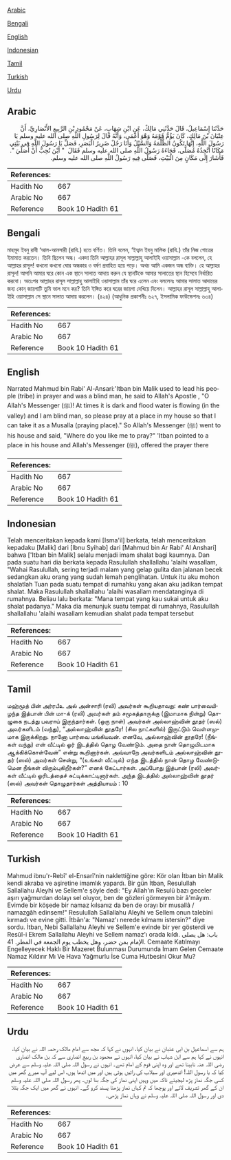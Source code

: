 [Arabic](#arabic)

[Bengali](#bengali)

[English](#english)

[Indonesian](#indonesian)

[Tamil](#tamil)

[Turkish](#turkish)

[Urdu](#urdu)

## Arabic


<div dir="rtl" lang="ar" style={{fontSize:'larger',backgroundColor:'#f8f9fa',padding:20}}>
حَدَّثَنَا إِسْمَاعِيلُ، قَالَ حَدَّثَنِي مَالِكٌ، عَنِ ابْنِ شِهَابٍ، عَنْ مَحْمُودِ بْنِ الرَّبِيعِ الأَنْصَارِيِّ، أَنَّ عِتْبَانَ بْنَ مَالِكٍ، كَانَ يَؤُمُّ قَوْمَهُ وَهْوَ أَعْمَى، وَأَنَّهُ قَالَ لِرَسُولِ اللَّهِ صلى الله عليه وسلم يَا رَسُولَ اللَّهِ، إِنَّهَا تَكُونُ الظُّلْمَةُ وَالسَّيْلُ وَأَنَا رَجُلٌ ضَرِيرُ الْبَصَرِ، فَصَلِّ يَا رَسُولَ اللَّهِ فِي بَيْتِي مَكَانًا أَتَّخِذُهُ مُصَلًّى، فَجَاءَهُ رَسُولُ اللَّهِ صلى الله عليه وسلم فَقَالَ ‏ "‏ أَيْنَ تُحِبُّ أَنْ أُصَلِّيَ ‏"‏‏.‏ فَأَشَارَ إِلَى مَكَانٍ مِنَ الْبَيْتِ، فَصَلَّى فِيهِ رَسُولُ اللَّهِ صلى الله عليه وسلم‏.‏
</div>
<div style={{backgroundColor:'#f8f9fa',padding:20, marginBottom: 10}}><table> <thead> <tr> <th>References:</th> <th></th> </tr> </thead> <tbody><tr><td>Hadith No</td><td>667</td></tr><tr><td>Arabic No</td><td>667</td></tr><tr><td>Reference</td><td>Book 10 Hadith 61</td></tr></tbody></table></div>

## Bengali


<div dir="ltr" lang="bn" style={{fontSize:'larger',backgroundColor:'#f8f9fa',padding:20}}>
মাহমূদ ইবনু রাবী ‘আল-আনসারী (রাযি.) হতে বর্ণিত। তিনি বলেন, ‘ইত্বান ইবনু মালিক (রাযি.) তাঁর নিজ গোত্রের ইমামাত করতেন। তিনি ছিলেন অন্ধ। একদা তিনি আল্লাহর রাসূল সাল্লাল্লাহু আলাইহি ওয়াসাল্লাম -কে বললেন, হে আল্লাহর রাসূল! কখনো কখনো ঘোর অন্ধকার ও বর্ষণ প্রবাহিত হয়ে পড়ে। অথচ আমি একজন অন্ধ ব্যক্তি। হে আল্লাহর রাসূল! আপনি আমার ঘরে কোন এক স্থানে সালাত আদায় করুন যে স্থানটিকে আমার সালাতের স্থান হিসেবে নির্ধারিত করবো। অতঃপর আল্লাহর রাসূল সাল্লাল্লাহু আলাইহি ওয়াসাল্লাম তাঁর ঘরে এলেন এবং বললেনঃ আমার সালাত আদায়ের জন্য কোন্ জায়গাটি তুমি ভাল মনে কর? তিনি ইঙ্গিত করে ঘরের জায়গা দেখিয়ে দিলেন। আল্লাহর রাসূল সাল্লাল্লাহু আলাইহি ওয়াসাল্লাম সে স্থানে সালাত আদায় করলেন। (৪২৪) (আধুনিক প্রকাশনীঃ ৬২৭, ইসলামিক ফাউন্ডেশনঃ ৬৩৪)
</div>
<div style={{backgroundColor:'#f8f9fa',padding:20, marginBottom: 10}}><table> <thead> <tr> <th>References:</th> <th></th> </tr> </thead> <tbody><tr><td>Hadith No</td><td>667</td></tr><tr><td>Arabic No</td><td>667</td></tr><tr><td>Reference</td><td>Book 10 Hadith 61</td></tr></tbody></table></div>

## English


<div dir="ltr" lang="en" style={{fontSize:'larger',backgroundColor:'#f8f9fa',padding:20}}>
Narrated Mahmud bin Rabi' Al-Ansari:'Itban bin Malik used to lead his people (tribe) in prayer and was a blind man, he said to Allah's Apostle , "O Allah's Messenger (ﷺ)! At times it is dark and flood water is flowing (in the valley) and I am blind man, so please pray at a place in my house so that I can take it as a Musalla (praying place)." So Allah's Messenger (ﷺ) went to his house and said, "Where do you like me to pray?" 'Itban pointed to a place in his house and Allah's Messenger (ﷺ), offered the prayer there
</div>
<div style={{backgroundColor:'#f8f9fa',padding:20, marginBottom: 10}}><table> <thead> <tr> <th>References:</th> <th></th> </tr> </thead> <tbody><tr><td>Hadith No</td><td>667</td></tr><tr><td>Arabic No</td><td>667</td></tr><tr><td>Reference</td><td>Book 10 Hadith 61</td></tr></tbody></table></div>

## Indonesian


<div dir="ltr" lang="id" style={{fontSize:'larger',backgroundColor:'#f8f9fa',padding:20}}>
Telah menceritakan kepada kami [Isma'il] berkata, telah menceritakan kepadaku [Malik] dari [Ibnu Syihab] dari [Mahmud bin Ar Rabi' Al Anshari] bahwa ['Itban bin Malik] selalu menjadi imam shalat bagi kaumnya. Dan pada suatu hari dia berkata kepada Rasulullah shallallahu 'alaihi wasallam, "Wahai Rasulullah, sering terjadi malam yang gelap gulita dan jalanan becek sedangkan aku orang yang sudah lemah penglihatan. Untuk itu aku mohon shalatlah Tuan pada suatu tempat di rumahku yang akan aku jadikan tempat shalat. Maka Rasulullah shallallahu 'alaihi wasallam mendatanginya di rumahnya. Beliau lalu berkata: "Mana tempat yang kau sukai untuk aku shalat padanya." Maka dia menunjuk suatu tempat di rumahnya, Rasulullah shallallahu 'alaihi wasallam kemudian shalat pada tempat tersebut
</div>
<div style={{backgroundColor:'#f8f9fa',padding:20, marginBottom: 10}}><table> <thead> <tr> <th>References:</th> <th></th> </tr> </thead> <tbody><tr><td>Hadith No</td><td>667</td></tr><tr><td>Arabic No</td><td>667</td></tr><tr><td>Reference</td><td>Book 10 Hadith 61</td></tr></tbody></table></div>

## Tamil


<div dir="ltr" lang="ta" style={{fontSize:'larger',backgroundColor:'#f8f9fa',padding:20}}>
மஹ்மூத் பின் அர்ரபீஉ அல் அன்சாரி (ரலி) அவர்கள் கூறியதாவது: கண் பார்வையிழந்த இத்பான் பின் மா-க் (ரலி) அவர்கள் தம் சமூகத்தாருக்கு (இமாமாக நின்று) தொழுகை நடத்து பவராய் இருந்தார்கள். (ஒரு நாள்) அவர்கள் அல்லாஹ்வின் தூதர் (ஸல்) அவர்களிடம் (வந்து), “அல்லாஹ்வின் தூதரே! (சில நாட்களில்) இருட்டும் வெள்ளமுமாக இருக்கிறது. நானோ பார்வை மங்கியவன். எனவே, அல்லாஹ்வின் தூதரே! (நீங்கள் வந்து) என் வீட்டில் ஓர் இடத்தில் தொழ வேண்டும். அதை நான் தொழுமிடமாக ஆக்கிக்கொள்வேன்” என்று கூறினார்கள். அவ்வாறே அவர்களிடம் அல்லாஹ்வின் தூதர் (ஸல்) அவர்கள் சென்று, “(உங்கள் வீட்டில்) எந்த இடத்தில் நான் தொழ வேண்டுமென நீங்கள் விரும்புகிறீர்கள்?” எனக் கேட்டார்கள். அப்போது இத்பான் (ரலி) அவர்கள் வீட்டில் ஓரிடத்தைச் சுட்டிக்காட்டினார்கள். அந்த இடத்தில் அல்லாஹ்வின் தூதர் (ஸல்) அவர்கள் தொழுதார்கள் அத்தியாயம் : 10
</div>
<div style={{backgroundColor:'#f8f9fa',padding:20, marginBottom: 10}}><table> <thead> <tr> <th>References:</th> <th></th> </tr> </thead> <tbody><tr><td>Hadith No</td><td>667</td></tr><tr><td>Arabic No</td><td>667</td></tr><tr><td>Reference</td><td>Book 10 Hadith 61</td></tr></tbody></table></div>

## Turkish


<div dir="ltr" lang="tr" style={{fontSize:'larger',backgroundColor:'#f8f9fa',padding:20}}>
Mahmud ibnu'r-Rebî' el-Ensarî'nin naklettiğine göre: Kör olan İtban bin Malik kendi akraba ve aşiretine imamlık yapardı. Bir gün İtban, Resulullah Sallallahu Aleyhi ve Sellem'e şöyle dedi: "Ey Allah'ın Resulü bazı geceler aşırı yağmurdan dolayı sel oluyor, ben de gözleri görmeyen bir â'mâyım. Evimde bir köşede bir namaz kılsanız da ben de orayı bir musallâ / namazgâh edinsem!" Resulullah Sallallahu Aleyhi ve Sellem onun talebini kırmadı ve evine gitti. İtbân'a: "Namaz'ı nerede kılmamı istersin?" diye sordu. İtban, Nebi Sallallahu Aleyhi ve Sellem'e evinde bir yer gösterdi ve Resûl-i Ekrem Sallallahu Aleyhi ve Sellem namaz'ı orada kıldı. باب: هل يصلي الإمام بمن حضر، وهل يخطب يوم الجمعة في المطر. 41. Cemaate Katılmayı Engelleyecek Haklı Bir Mazeret Bulunması Durumunda İmam Gelen Cemaate Namaz Kıldırır Mı Ve Hava Yağmurlu İse Cuma Hutbesini Okur Mu?
</div>
<div style={{backgroundColor:'#f8f9fa',padding:20, marginBottom: 10}}><table> <thead> <tr> <th>References:</th> <th></th> </tr> </thead> <tbody><tr><td>Hadith No</td><td>667</td></tr><tr><td>Arabic No</td><td>667</td></tr><tr><td>Reference</td><td>Book 10 Hadith 61</td></tr></tbody></table></div>

## Urdu


<div dir="rtl" lang="ur" style={{fontSize:'larger',backgroundColor:'#f8f9fa',padding:20}}>
ہم سے اسماعیل بن ابی عتبان نے بیان کیا، انہوں نے کہا کہ مجھ سے امام مالک رحمہ اللہ نے بیان کیا، انہوں نے کہا ہم سے ابن شہاب نے بیان کیا، انہوں نے محمود بن ربیع انصاری سے کہ بن مالک انصاری رضی اللہ عنہ نابینا تھے اور وہ اپنی قوم کے امام تھے۔ انہوں نے رسول اللہ صلی اللہ علیہ وسلم سے عرض کیا کہ یا رسول اللہ! اندھیری اور سیلاب کی راتیں ہوتی ہیں اور میں اندھا ہوں، اس لیے آپ میرے گھر میں کسی جگہ نماز پڑھ لیجیئے تاکہ میں وہیں اپنی نماز کی جگہ بنا لوں۔ پھر رسول اللہ صلی اللہ علیہ وسلم ان کے گھر تشریف لائے اور پوچھا کہ تم کہاں نماز پڑھنا پسند کرو گے۔ انہوں نے گھر میں ایک جگہ بتلا دی اور رسول اللہ صلی اللہ علیہ وسلم نے وہاں نماز پڑھی۔
</div>
<div style={{backgroundColor:'#f8f9fa',padding:20, marginBottom: 10}}><table> <thead> <tr> <th>References:</th> <th></th> </tr> </thead> <tbody><tr><td>Hadith No</td><td>667</td></tr><tr><td>Arabic No</td><td>667</td></tr><tr><td>Reference</td><td>Book 10 Hadith 61</td></tr></tbody></table></div>